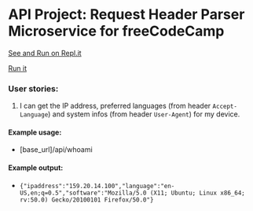 # API Project: Request Header Parser Microservice for freeCodeCamp

[See and Run on Repl.it](https://project-headerparser.mennovanbalen.repl.co)

[Run it](https://project-headerparser.mennovanbalen.repl.co)

### User stories:

1. I can get the IP address, preferred languages (from header `Accept-Language`) and system infos (from header `User-Agent`) for my device.
<!--IP address: https://nodejs.org/dist/latest-v14.x/docs/api/os.html#os_os_networkinterfaces -->

#### Example usage:

- [base_url]/api/whoami

#### Example output:

- `{"ipaddress":"159.20.14.100","language":"en-US,en;q=0.5","software":"Mozilla/5.0 (X11; Ubuntu; Linux x86_64; rv:50.0) Gecko/20100101 Firefox/50.0"}`
